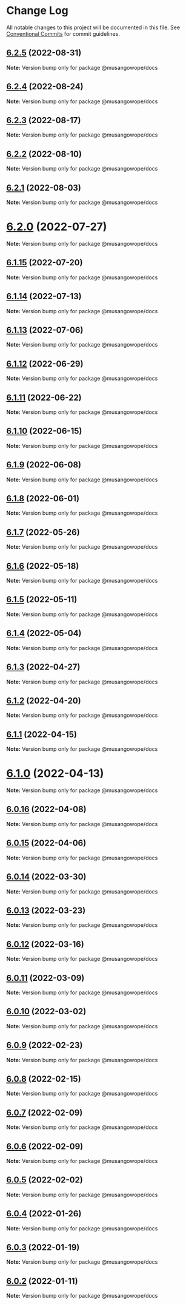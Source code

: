 # Change Log

All notable changes to this project will be documented in this file.
See [Conventional Commits](https://conventionalcommits.org) for commit guidelines.

## [6.2.5](https://github.com/laws-africa/la-web-components-docs/compare/v6.2.4...v6.2.5) (2022-08-31)

**Note:** Version bump only for package @musangowope/docs





## [6.2.4](https://github.com/laws-africa/la-web-components-docs/compare/v6.2.3...v6.2.4) (2022-08-24)

**Note:** Version bump only for package @musangowope/docs





## [6.2.3](https://github.com/laws-africa/la-web-components-docs/compare/v6.2.2...v6.2.3) (2022-08-17)

**Note:** Version bump only for package @musangowope/docs





## [6.2.2](https://github.com/laws-africa/la-web-components-docs/compare/v6.2.1...v6.2.2) (2022-08-10)

**Note:** Version bump only for package @musangowope/docs





## [6.2.1](https://github.com/laws-africa/la-web-components-docs/compare/v6.2.0...v6.2.1) (2022-08-03)

**Note:** Version bump only for package @musangowope/docs





# [6.2.0](https://github.com/laws-africa/la-web-components-docs/compare/v6.1.15...v6.2.0) (2022-07-27)

**Note:** Version bump only for package @musangowope/docs





## [6.1.15](https://github.com/laws-africa/la-web-components-docs/compare/v6.1.14...v6.1.15) (2022-07-20)

**Note:** Version bump only for package @musangowope/docs





## [6.1.14](https://github.com/laws-africa/la-web-components-docs/compare/v6.1.13...v6.1.14) (2022-07-13)

**Note:** Version bump only for package @musangowope/docs





## [6.1.13](https://github.com/laws-africa/la-web-components-docs/compare/v6.1.12...v6.1.13) (2022-07-06)

**Note:** Version bump only for package @musangowope/docs





## [6.1.12](https://github.com/laws-africa/la-web-components-docs/compare/v6.1.11...v6.1.12) (2022-06-29)

**Note:** Version bump only for package @musangowope/docs





## [6.1.11](https://github.com/laws-africa/la-web-components-docs/compare/v6.1.10...v6.1.11) (2022-06-22)

**Note:** Version bump only for package @musangowope/docs





## [6.1.10](https://github.com/laws-africa/la-web-components-docs/compare/v6.1.9...v6.1.10) (2022-06-15)

**Note:** Version bump only for package @musangowope/docs





## [6.1.9](https://github.com/laws-africa/la-web-components-docs/compare/v6.1.8...v6.1.9) (2022-06-08)

**Note:** Version bump only for package @musangowope/docs





## [6.1.8](https://github.com/laws-africa/la-web-components-docs/compare/v6.1.7...v6.1.8) (2022-06-01)

**Note:** Version bump only for package @musangowope/docs





## [6.1.7](https://github.com/laws-africa/la-web-components-docs/compare/v6.1.6...v6.1.7) (2022-05-26)

**Note:** Version bump only for package @musangowope/docs





## [6.1.6](https://github.com/laws-africa/la-web-components-docs/compare/v6.1.5...v6.1.6) (2022-05-18)

**Note:** Version bump only for package @musangowope/docs





## [6.1.5](https://github.com/laws-africa/la-web-components-docs/compare/v6.1.4...v6.1.5) (2022-05-11)

**Note:** Version bump only for package @musangowope/docs





## [6.1.4](https://github.com/laws-africa/la-web-components-docs/compare/v6.1.3...v6.1.4) (2022-05-04)

**Note:** Version bump only for package @musangowope/docs





## [6.1.3](https://github.com/laws-africa/la-web-components-docs/compare/v6.1.2...v6.1.3) (2022-04-27)

**Note:** Version bump only for package @musangowope/docs





## [6.1.2](https://github.com/laws-africa/la-web-components-docs/compare/v6.1.1...v6.1.2) (2022-04-20)

**Note:** Version bump only for package @musangowope/docs





## [6.1.1](https://github.com/laws-africa/la-web-components-docs/compare/v6.1.0...v6.1.1) (2022-04-15)

**Note:** Version bump only for package @musangowope/docs





# [6.1.0](https://github.com/laws-africa/la-web-components-docs/compare/v6.0.14...v6.1.0) (2022-04-13)

**Note:** Version bump only for package @musangowope/docs





## [6.0.16](https://github.com/laws-africa/la-web-components-docs/compare/v6.0.15...v6.0.16) (2022-04-08)

**Note:** Version bump only for package @musangowope/docs





## [6.0.15](https://github.com/laws-africa/la-web-components-docs/compare/v6.0.14...v6.0.15) (2022-04-06)

**Note:** Version bump only for package @musangowope/docs





## [6.0.14](https://github.com/laws-africa/la-web-components-docs/compare/v6.0.13...v6.0.14) (2022-03-30)

**Note:** Version bump only for package @musangowope/docs





## [6.0.13](https://github.com/laws-africa/la-web-components-docs/compare/v6.0.12...v6.0.13) (2022-03-23)

**Note:** Version bump only for package @musangowope/docs





## [6.0.12](https://github.com/laws-africa/la-web-components-docs/compare/v6.0.11...v6.0.12) (2022-03-16)

**Note:** Version bump only for package @musangowope/docs





## [6.0.11](https://github.com/laws-africa/la-web-components-docs/compare/v6.0.10...v6.0.11) (2022-03-09)

**Note:** Version bump only for package @musangowope/docs





## [6.0.10](https://github.com/laws-africa/la-web-components-docs/compare/v6.0.9...v6.0.10) (2022-03-02)

**Note:** Version bump only for package @musangowope/docs





## [6.0.9](https://github.com/laws-africa/la-web-components-docs/compare/v6.0.8...v6.0.9) (2022-02-23)

**Note:** Version bump only for package @musangowope/docs





## [6.0.8](https://github.com/laws-africa/la-web-components-docs/compare/v6.0.7...v6.0.8) (2022-02-15)

**Note:** Version bump only for package @musangowope/docs





## [6.0.7](https://github.com/laws-africa/la-web-components-docs/compare/v6.0.6...v6.0.7) (2022-02-09)

**Note:** Version bump only for package @musangowope/docs





## [6.0.6](https://github.com/laws-africa/la-web-components-docs/compare/v6.0.5...v6.0.6) (2022-02-09)

**Note:** Version bump only for package @musangowope/docs





## [6.0.5](https://github.com/laws-africa/la-web-components-docs/compare/v6.0.4...v6.0.5) (2022-02-02)

**Note:** Version bump only for package @musangowope/docs





## [6.0.4](https://github.com/laws-africa/la-web-components-docs/compare/v6.0.3...v6.0.4) (2022-01-26)

**Note:** Version bump only for package @musangowope/docs





## [6.0.3](https://github.com/laws-africa/la-web-components-docs/compare/v6.0.2...v6.0.3) (2022-01-19)

**Note:** Version bump only for package @musangowope/docs





## [6.0.2](https://github.com/laws-africa/la-web-components-docs/compare/v6.0.1...v6.0.2) (2022-01-11)

**Note:** Version bump only for package @musangowope/docs
